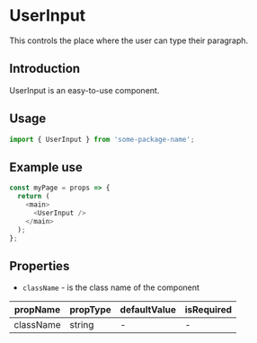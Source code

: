 # UserInput

This controls the place where the user can type their paragraph.

## Introduction

UserInput is an easy-to-use component.

## Usage

```javascript
import { UserInput } from 'some-package-name';
```

## Example use

```javascript
const myPage = props => {
  return (
    <main>
      <UserInput />
    </main>
  );
};
```

## Properties

- `className` - is the class name of the component

| propName  | propType | defaultValue | isRequired |
| --------- | -------- | ------------ | ---------- |
| className | string   | -            | -          |
